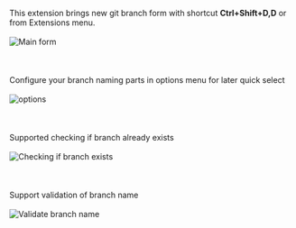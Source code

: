 This extension brings new git branch form with shortcut **Ctrl+Shift+D,D** or from Extensions menu. 
<br><br>
![Main form](https://maciejtubek.gallerycdn.vsassets.io/extensions/maciejtubek/fastgitbranchx64/0.1/1637514686186/image__3.png)
<br><br><br><br>
Configure your branch naming parts in options menu for later quick select
<br><br>
![options](https://maciejtubek.gallerycdn.vsassets.io/extensions/maciejtubek/fastgitbranchx64/0.1/1637514686186/image.png)
<br><br><br><br>
Supported checking if branch already exists
<br><br>
![Checking if branch exists](https://maciejtubek.gallerycdn.vsassets.io/extensions/maciejtubek/fastgitbranchx64/0.1/1637514686186/image__1.png)
<br><br><br><br>
Support validation of branch name
<br><br>
![Validate branch name](https://maciejtubek.gallerycdn.vsassets.io/extensions/maciejtubek/fastgitbranchx64/0.1/1637514686186/image__2.png)
